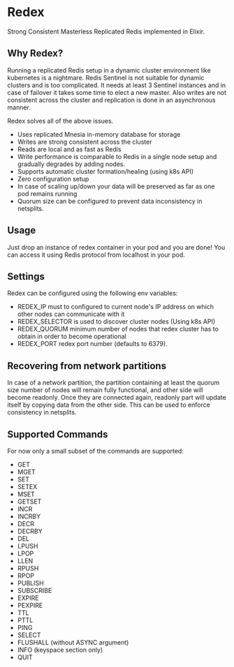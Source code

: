 # Redex

Strong Consistent Masterless Replicated Redis implemented in Elixir.

## Why Redex?

Running a replicated Redis setup in a dynamic cluster environment like kubernetes is a nightmare.
Redis Sentinel is not suitable for dynamic clusters and is too complicated. It needs at least 3
Sentinel instances and in case of failover it takes some time to elect a new master.
Also writes are not consistent across the cluster and replication is done in an asynchronous manner.

Redex solves all of the above issues.

- Uses replicated Mnesia in-memory database for storage
- Writes are strong consistent across the cluster
- Reads are local and as fast as Redis
- Write performance is comparable to Redis in a single node setup and gradually degrades by adding nodes.
- Supports automatic cluster formation/healing (using k8s API)
- Zero configuration setup
- In case of scaling up/down your data will be preserved as far as one pod remains running
- Quorum size can be configured to prevent data inconsistency in netsplits.

## Usage

Just drop an instance of redex container in your pod and you are done!
You can access it using Redis protocol from localhost in your pod.

## Settings

Redex can be configured using the following env variables:

- REDEX_IP must to configured to current node's IP address on which other nodes can communicate with it
- REDEX_SELECTOR is used to discover cluster nodes (Using k8s API)
- REDEX_QUORUM minimum number of nodes that redex cluster has to obtain in order to become operational
- REDEX_PORT redex port number (defaults to 6379).

## Recovering from network partitions

In case of a network partition, the partition containing at least the quorum size number of nodes will remain fully functional,
and other side will become readonly. Once they are connected again, readonly part will update itself by copying data from the other side.
This can be used to enforce consistency in netsplits.

## Supported Commands

For now only a small subset of the commands are supported:

- GET
- MGET
- SET
- SETEX
- MSET
- GETSET
- INCR
- INCRBY
- DECR
- DECRBY
- DEL
- LPUSH
- LPOP
- LLEN
- RPUSH
- RPOP
- PUBLISH
- SUBSCRIBE
- EXPIRE
- PEXPIRE
- TTL
- PTTL
- PING
- SELECT
- FLUSHALL (without ASYNC argument)
- INFO (keyspace section only)
- QUIT
